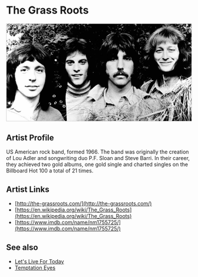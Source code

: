 # The Grass Roots

![](../../assets/artists/The_Grass_Roots.png)

## Artist Profile

US American rock band, formed 1966.
The band was originally the creation of Lou Adler and songwriting duo P.F. Sloan and Steve Barri. In their career, they achieved two gold albums, one gold single and charted singles on the Billboard Hot 100 a total of 21 times.

## Artist Links

- [http://the-grassroots.com/](http://the-grassroots.com/)
- [https://en.wikipedia.org/wiki/The_Grass_Roots](https://en.wikipedia.org/wiki/The_Grass_Roots)
- [https://www.imdb.com/name/nm1755725/](https://www.imdb.com/name/nm1755725/)


## See also

- [Let's Live For Today](Lets_Live_For_Today.md)
- [Temptation Eyes](Temptation_Eyes.md)
